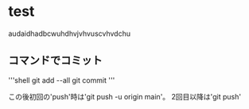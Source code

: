 # test
audaidhadbcwuhdhvjvhvuscvhvdchu

## コマンドでコミット

'''shell
git add --all
git commit
'''

この後初回の'push'時は'git push -u origin main'。
2回目以降は'git push'
